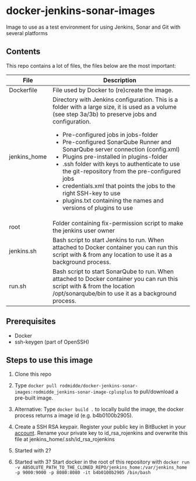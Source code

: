 # docker-jenkins-sonar-images
Image to use as a test environment for using Jenkins, Sonar and Git with several platforms

## Contents

This repo contains a lot of files, the files below are the most important:

| File         | Description                                                                                                                                                                                                                                                                                                                                                                                                                            |
|--------------|----------------------------------------------------------------------------------------------------------------------------------------------------------------------------------------------------------------------------------------------------------------------------------------------------------------------------------------------------------------------------------------------------------------------------------------|
| Dockerfile   | File used by Docker to (re)create the image.                                                                                                                                                                                                                                                                                                                                                                                           |
| jenkins_home | Directory with Jenkins configuration. This is a folder with a large size, it is used as a volume (see step 3a/3b) to preserve jobs and configuration. <br> <ul><li> Pre-configured jobs in jobs-folder </li><li> Pre-configured SonarQube Runner and SonarQube server connection (config.xml) </li><li> Plugins pre-installed in plugins-folder </li><li> .ssh folder with keys to authenticate to use the git-repository from the pre-configured jobs </li><li> credentials.xml that points the jobs to the right SSH-key to use </li><li> plugins.txt containing the names and versions of plugins to use </ul> |
| root         | Folder containing fix-permission script to make the jenkins user owner                                                                                                                                                                                                                                                                                                                                                                 |
| jenkins.sh   | Bash script to start Jenkins to run. When attached to Docker container you can run this script with & from any location to use it as a background process.                                                                                                                                                                                                                                                                             |
| run.sh       | Bash script to start SonarQube to run. When attached to Docker container you can run this script with & from the location /opt/sonarqube/bin to use it as a background process.                                                                                                                                                                                                                                                        |

## Prerequisites

* Docker
* ssh-keygen (part of OpenSSH)

## Steps to use this image
1. Clone this repo

2. Type ```docker pull rodmidde/docker-jenkins-sonar-images:rodmidde_jenkins-sonar-image-cplusplus``` to pull/download a pre-built image.

3. Alternative: Type ```docker build .``` to locally build the image, the docker process returns a image id (e.g. b4b0100b2905).

4. Create a SSH RSA keypair. Register your public key in BitBucket in your [account](https://git.icaprojecten.nl/stash/plugins/servlet/ssh/account/keys). Rename your private key to id_rsa_rojenkins and overwrite this file at jenkins_home/.ssh/id_rsa_rojenkins

4. Started with 2?

5. Started with 3? Start docker in the root of this repository with ```docker run -v ABSOLUTE_PATH_TO_THE_CLONED_REPO/jenkins_home:/var/jenkins_home -p 9000:9000 -p 8080:8080 -it b4b0100b2905 /bin/bash```
